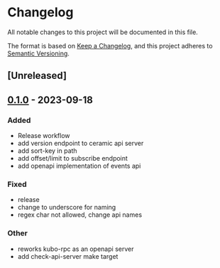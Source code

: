 # Changelog
All notable changes to this project will be documented in this file.

The format is based on [Keep a Changelog](https://keepachangelog.com/en/1.0.0/),
and this project adheres to [Semantic Versioning](https://semver.org/spec/v2.0.0.html).

## [Unreleased]

## [0.1.0](https://github.com/3box/rust-ceramic/releases/tag/ceramic-api-server-v0.1.0) - 2023-09-18

### Added
- Release workflow
- add version endpoint to ceramic api server
- add sort-key in path
- add offset/limit to subscribe endpoint
- add openapi implementation of events api

### Fixed
- release
- change to underscore for naming
- regex char not allowed, change api names

### Other
- reworks kubo-rpc as an openapi server
- add check-api-server make target
